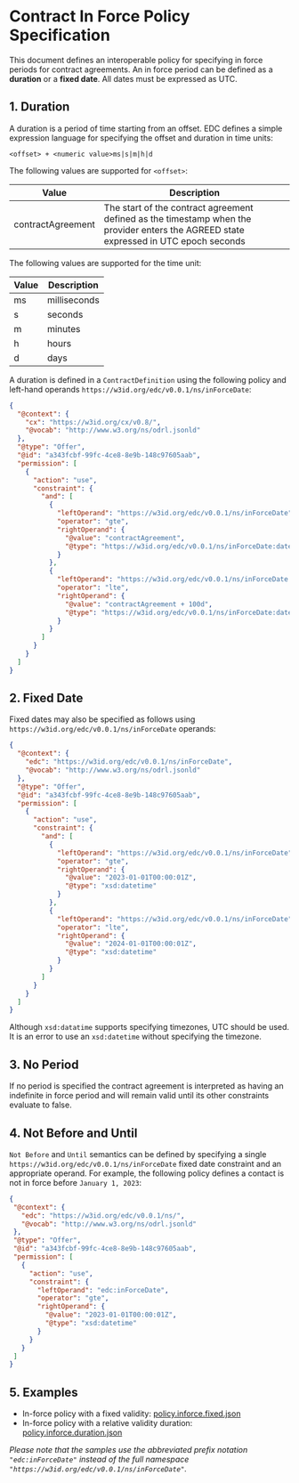 # Contract In Force Policy Specification

This document defines an interoperable policy for specifying in force periods for contract agreements. An in force
period can be defined as a __duration__ or a __fixed date__.
All dates must be expressed as UTC.

## 1. Duration

A duration is a period of time starting from an offset. EDC defines a simple expression language for specifying the
offset and duration in time units:

```<offset> + <numeric value>ms|s|m|h|d```

The following values are supported for `<offset>`:

| Value             | Description                                                                                                                           |
|-------------------|---------------------------------------------------------------------------------------------------------------------------------------|
| contractAgreement | The start of the contract agreement defined as the timestamp when the provider enters the AGREED state expressed in UTC epoch seconds |

The following values are supported for the time unit:

| Value | Description  |
|-------|--------------|
| ms    | milliseconds |
| s     | seconds      |
| m     | minutes      |
| h     | hours        |
| d     | days         |

A duration is defined in a `ContractDefinition` using the following policy and left-hand
operands `https://w3id.org/edc/v0.0.1/ns/inForceDate`:

```json
{
  "@context": {
    "cx": "https://w3id.org/cx/v0.8/",
    "@vocab": "http://www.w3.org/ns/odrl.jsonld"
  },
  "@type": "Offer",
  "@id": "a343fcbf-99fc-4ce8-8e9b-148c97605aab",
  "permission": [
    {
      "action": "use",
      "constraint": {
        "and": [
          {
            "leftOperand": "https://w3id.org/edc/v0.0.1/ns/inForceDate",
            "operator": "gte",
            "rightOperand": {
              "@value": "contractAgreement",
              "@type": "https://w3id.org/edc/v0.0.1/ns/inForceDate:dateExpression"
            }
          },
          {
            "leftOperand": "https://w3id.org/edc/v0.0.1/ns/inForceDate:inForceDate",
            "operator": "lte",
            "rightOperand": {
              "@value": "contractAgreement + 100d",
              "@type": "https://w3id.org/edc/v0.0.1/ns/inForceDate:dateExpression"
            }
          }
        ]
      }
    }
  ]
}
```

## 2. Fixed Date

Fixed dates may also be specified as follows using `https://w3id.org/edc/v0.0.1/ns/inForceDate` operands:

```json
{
  "@context": {
    "edc": "https://w3id.org/edc/v0.0.1/ns/inForceDate",
    "@vocab": "http://www.w3.org/ns/odrl.jsonld"
  },
  "@type": "Offer",
  "@id": "a343fcbf-99fc-4ce8-8e9b-148c97605aab",
  "permission": [
    {
      "action": "use",
      "constraint": {
        "and": [
          {
            "leftOperand": "https://w3id.org/edc/v0.0.1/ns/inForceDate",
            "operator": "gte",
            "rightOperand": {
              "@value": "2023-01-01T00:00:01Z",
              "@type": "xsd:datetime"
            }
          },
          {
            "leftOperand": "https://w3id.org/edc/v0.0.1/ns/inForceDate",
            "operator": "lte",
            "rightOperand": {
              "@value": "2024-01-01T00:00:01Z",
              "@type": "xsd:datetime"
            }
          }
        ]
      }
    }
  ]
}
```

Although `xsd:datatime` supports specifying timezones, UTC should be used. It is an error to use an `xsd:datetime`
without specifying the timezone.

## 3. No Period

If no period is specified the contract agreement is interpreted as having an indefinite in force period and will remain
valid until its other constraints evaluate to false.

## 4. Not Before and Until

`Not Before` and `Until` semantics can be defined by specifying a single `https://w3id.org/edc/v0.0.1/ns/inForceDate`
fixed date constraint and an
appropriate operand. For example, the following policy
defines a contact is not in force before `January 1, 2023`:

 ```json
{
  "@context": {
    "edc": "https://w3id.org/edc/v0.0.1/ns/",
    "@vocab": "http://www.w3.org/ns/odrl.jsonld"
  },
  "@type": "Offer",
  "@id": "a343fcbf-99fc-4ce8-8e9b-148c97605aab",
  "permission": [
    {
      "action": "use",
      "constraint": {
        "leftOperand": "edc:inForceDate",
        "operator": "gte",
        "rightOperand": {
          "@value": "2023-01-01T00:00:01Z",
          "@type": "xsd:datetime"
        }
      }
    }
  ]
}
```

## 5. Examples

- In-force policy with a fixed validity: [policy.inforce.fixed.json](./policy.inforce.fixed.json)
- In-force policy with a relative validity duration: [policy.inforce.duration.json](./policy.inforce.duration.json)

_Please note that the samples use the abbreviated prefix notation `"edc:inForceDate"` instead of the full
namespace `"https://w3id.org/edc/v0.0.1/ns/inForceDate"`._
